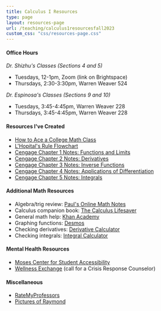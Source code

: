 ```yaml
---
title: Calculus I Resources
type: page
layout: resources-page
url: /teaching/calculus1resourcesfall2023
custom_css: "css/resources-page.css"
---
```


#### Office Hours

*Dr. Shizhu's Classes (Sections 4 and 5)*

- Tuesdays, 12-1pm, Zoom (link on Brightspace)
- Thursdays, 2:30-3:30pm, Warren Weaver 524

*Dr. Espinosa's Classes (Sections 9 and 10)*

- Tuesdays, 3:45-4:45pm, Warren Weaver 228
- Thursdays, 3:45-4:45pm, Warren Weaver 228

#### Resources I've Created

- [How to Ace a College Math Class](/docs/calculus1resourcesfall2023/howtoaceacollegemathclass.pdf)
- [L'Hopital's Rule Flowchart](/docs/calculus1resourcesfall2023/lhopitalflowchart.pdf)
- [Cengage Chapter 1 Notes: Functions and Limits](/docs/calculus1resourcesfall2023/chapter1notes.pdf)
- [Cengage Chapter 2 Notes: Derivatives](/docs/calculus1resourcesfall2023/chapter2notes.pdf)
- [Cengage Chapter 3 Notes: Inverse Functions](/docs/calculus1resourcesfall2023/chapter3notes.pdf)
- [Cengage Chapter 4 Notes: Applications of Differentiation](/docs/calculus1resourcesfall2023/chapter4notes.pdf)
- [Cengage Chapter 5 Notes: Integrals](/docs/calculus1resourcesfall2023/chapter5notes.pdf)

#### Additional Math Resources

- Algebra/trig review: [Paul's Online Math Notes](https://tutorial.math.lamar.edu/Extras/AlgebraTrigReview/AlgebraTrigIntro.aspx)
- Calculus companion book: [The Calculus Lifesaver](https://www.amazon.com/Calculus-Lifesaver-Tools-Princeton-Guides/dp/0691130884)
- General math help: [Khan Academy](https://www.khanacademy.org/math)
- Graphing functions: [Desmos](https://www.desmos.com/calculator)
- Checking derivatives: [Derivative Calculator](https://www.derivative-calculator.net/)
- Checking integrals: [Integral Calculator](https://www.integral-calculator.com/)

#### Mental Health Resources

- [Moses Center for Student Accessibility](https://www.nyu.edu/students/communities-and-groups/student-accessibility.html)
- [Wellness Exchange](https://www.nyu.edu/students/health-and-wellness/wellness-exchange.html) (call for a Crisis Response Counselor)

#### Miscellaneous

- [RateMyProfessors](https://www.ratemyprofessors.com/professor/2943309)
- [Pictures of Raymond](https://sarahhelmbrecht.com/raymond/)
